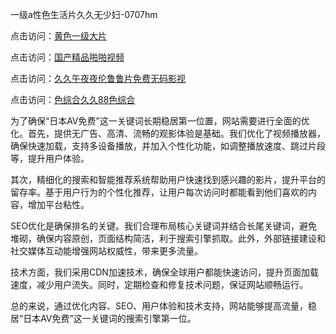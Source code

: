 一级a性色生活片久久无少妇-0707hm


点击访问：<a href="https://bsdf-5f5.pages.dev/">黄色一级大片</a>

点击访问：<a href="https://cfad.pages.dev/">国产精品啪啪视频</a>

点击访问：<a href="https://gfd-5xg.pages.dev/">久久午夜夜伦鲁鲁片免费无码影视</a>

点击访问：<a href="https://fdhf-454.pages.dev/">色综合久久88色综合</a>


为了确保“日本AV免费”这一关键词长期稳居第一位置，网站需要进行全面的优化。首先，提供无广告、高清、流畅的观影体验是基础。我们优化了视频播放器，确保快速加载，支持多设备播放，并加入个性化功能，如调整播放速度、跳过片段等，提升用户体验。

其次，精细化的搜索和智能推荐系统帮助用户快速找到感兴趣的影片，提升平台的留存率。基于用户行为的个性化推荐，让用户每次访问时都能看到他们喜欢的内容，增加平台粘性。

SEO优化是确保排名的关键。我们合理布局核心关键词并结合长尾关键词，避免堆砌，确保内容原创，页面结构简洁，利于搜索引擎抓取。此外，外部链接建设和社交媒体互动能增强网站权威性，带来更多流量。

技术方面，我们采用CDN加速技术，确保全球用户都能快速访问，提升页面加载速度，减少用户流失。同时，定期检查和修复技术问题，保证网站顺畅运行。

总的来说，通过优化内容、SEO、用户体验和技术支持，网站能够提高流量，稳居“日本AV免费”这一关键词的搜索引擎第一位。


<span style="display:none;">[Canonical link](https://github.com/ff684550/77844 ）</span>

